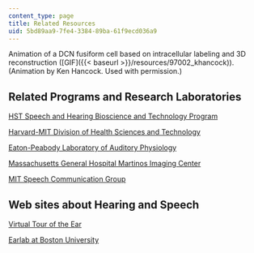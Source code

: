 ```yaml
---
content_type: page
title: Related Resources
uid: 5bd89aa9-7fe4-3384-89ba-61f9ecd036a9
---
```


Animation of a DCN fusiform cell based on intracellular labeling and 3D reconstruction ([GIF]({{< baseurl >}}/resources/97002_khancock)). (Animation by Ken Hancock. Used with permission.)

Related Programs and Research Laboratories
------------------------------------------

[HST Speech and Hearing Bioscience and Technology Program](http://www.hms.harvard.edu/dms/shbt/)

[Harvard-MIT Division of Health Sciences and Technology](https://hst.mit.edu/)

[Eaton-Peabody Laboratory of Auditory Physiology](https://www.masseyeandear.org/research/otolaryngology/eaton-peabody-laboratories#:~:text=Founded%20in%201958%2C%20the%20Eaton,biology%2C%20and%20central%20auditory%20processing.)

[Massachusetts General Hospital Martinos Imaging Center](http://www.nmr.mgh.harvard.edu/martinos/flashHome.php)

[MIT Speech Communication Group](http://www.rle.mit.edu/speech/)

Web sites about Hearing and Speech
----------------------------------

[Virtual Tour of the Ear](http://www.augie.edu/perry/ear/ear.htm)

[Earlab at Boston University](https://www.bu.edu/tech/support/research/visualization/gallery/earlabnew/)